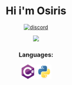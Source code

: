 
<h1 align="center">Hi i'm Osiris</h1>
<p align="center">
  <tr>
    <p align="center"> <a href="https://discord.id"><img src="https://i.imgur.com/vVdWryj.png" alt="discord"/></a> </p>
    <p align="center"> <td align="center" style="padding=0;width=50%;">
      <img src="https://github-readme-stats.vercel.app/api/?username=OsirisSP&title_color=4F8CC9&text_color=9f9f9f&show_icons=true&bg_color=00000000&hide_border=true&icon_color=4F8CC9&hide_title=true&count_private=true&include_all_commits=true&enable_animations=true" /> </p>
      
   
        
  </tr>
   
  <h3 align="center">Languages:</h3>
   <p align="center"><a href="https://www.cprogramming.com/" target="_blank"> </a>  <img src="https://raw.githubusercontent.com/devicons/devicon/master/icons/csharp/csharp-original.svg" alt="csharp" w-original-wordmark.svg" alt="dotnet" width="40" height="40"/> </a>  <a href="https://www.python.org" target="_blank"> <img src="https://raw.githubusercontent.com/devicons/devicon/master/icons/python/python-original.svg" alt="python" width="40" height="40"/> </a> </a>
  


  
</p>

